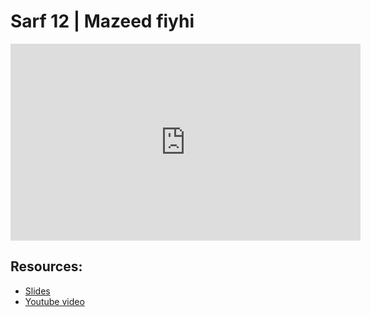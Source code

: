 # Sarf 12 | Mazeed fiyhi

<iframe width="560" height="315" src="https://www.youtube-nocookie.com/embed/IbL6jkeSukQ?start=0" frameborder="0" allow="accelerometer; autoplay; encrypted-media; gyroscope; picture-in-picture" allowfullscreen="allowfullscreen"></iframe><BR>



## Resources:
- [Slides](https://github.com/arshare/resources_balagha_pdfs)
- [Youtube video](https://www.youtube.com/watch?v=IbL6jkeSukQ&list=PLzn0qdi6JpdvWf0IDGNfaiM-okPqDuQoc&index=$INDEX)
